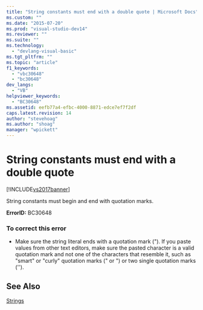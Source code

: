 ```yaml
---
title: "String constants must end with a double quote | Microsoft Docs"
ms.custom: ""
ms.date: "2015-07-20"
ms.prod: "visual-studio-dev14"
ms.reviewer: ""
ms.suite: ""
ms.technology: 
  - "devlang-visual-basic"
ms.tgt_pltfrm: ""
ms.topic: "article"
f1_keywords: 
  - "vbc30648"
  - "bc30648"
dev_langs: 
  - "VB"
helpviewer_keywords: 
  - "BC30648"
ms.assetid: eefb77a4-efbc-4000-8871-edce7ef7f2df
caps.latest.revision: 14
author: "stevehoag"
ms.author: "shoag"
manager: "wpickett"
---
```

# String constants must end with a double quote
[!INCLUDE[vs2017banner](../../../includes/vs2017banner.md)]

String constants must begin and end with quotation marks.  
  
 **ErrorID:** BC30648  
  
### To correct this error  
  
-   Make sure the string literal ends with a quotation mark ("). If you paste values from other text editors, make sure the pasted character is a valid quotation mark and not one of the characters that resemble it, such as "smart" or "curly" quotation marks (" or ") or two single quotation marks ('').  
  
## See Also  
 [Strings](../../../visual-basic/programming-guide/language-features/strings/index.md)
